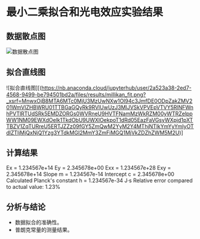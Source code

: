 # 最小二乘拟合和光电效应实验结果

## 数据散点图

![数据散点图]((https://nb.anaconda.cloud/jupyterhub/user/2a523a38-2ed7-4568-9499-be794501bd2a/files/results/millikan_fit.png?_xsrf=MnwxOjB8MTA6MTc0MjU3MzUwNXw1Ol94c3JmfDE0ODpZakZMV201WmVIZHBWRU01TTBGaGQyRk9RVlUwUzJ3MlJVSkVPVEpVTVY5RlNFWnhPVTlRTUdSRk5EMDZORGs0WVRneU9HVTFNamMzWkRZM00yWTRZelppWW1NM09EWXdOelk1TkdObU9UWXlOekpoT1dRd05EazFaVGsyWXpjd1pXTTBZV1ZqTURreU5ERTJZZz09fGY5ZmQwM2YyM2Y4MThjNTlkYmYyYmIyOTdlZTljMjQxNjQ1Yzg3YTdkMGI2MmY3ZmFiMGQ1MjVkZDZhZWM5M2U))

## 拟合直线图

![拟合直线图][(https://nb.anaconda.cloud/jupyterhub/user/2a523a38-2ed7-4568-9499-be794501bd2a/files/results/millikan_fit.png?_xsrf=MnwxOjB8MTA6MTc0MjU3MzUwNXw1Ol94c3JmfDE0ODpZakZMV201WmVIZHBWRU01TTBGaGQyRk9RVlUwUzJ3MlJVSkVPVEpVTVY5RlNFWnhPVTlRTUdSRk5EMDZORGs0WVRneU9HVTFNamMzWkRZM00yWTRZelppWW1NM09EWXdOelk1TkdObU9UWXlOekpoT1dRd05EazFaVGsyWXpjd1pXTTBZV1ZqTURreU5ERTJZZz09fGY5ZmQwM2YyM2Y4MThjNTlkYmYyYmIyOTdlZTljMjQxNjQ1Yzg3YTdkMGI2MmY3ZmFiMGQ1MjVkZDZhZWM5M2U)]

## 计算结果

Ex = 1.234567e+14
Ey = 2.345678e+00
Exx = 1.234567e+28
Exy = 2.345678e+14
Slope m = 1.234567e-14
Intercept c = 2.345678e+00
Calculated Planck's constant h = 1.234567e-34 J·s
Relative error compared to actual value: 1.23%

## 分析与结论

- 数据拟合的准确性。
- 普朗克常量的测量结果。
